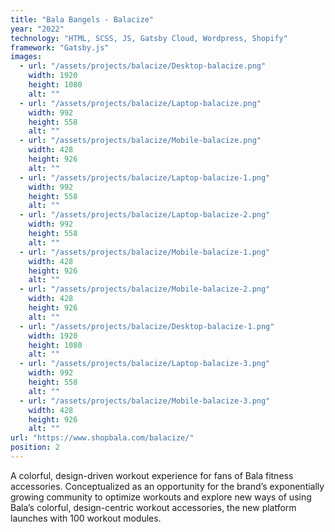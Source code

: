 ```yaml
---
title: "Bala Bangels - Balacize"
year: "2022"
technology: "HTML, SCSS, JS, Gatsby Cloud, Wordpress, Shopify"
framework: "Gatsby.js"
images:
  - url: "/assets/projects/balacize/Desktop-balacize.png"
    width: 1920
    height: 1080
    alt: ""
  - url: "/assets/projects/balacize/Laptop-balacize.png"
    width: 992
    height: 558
    alt: ""
  - url: "/assets/projects/balacize/Mobile-balacize.png"
    width: 428
    height: 926
    alt: ""
  - url: "/assets/projects/balacize/Laptop-balacize-1.png"
    width: 992
    height: 558
    alt: ""
  - url: "/assets/projects/balacize/Laptop-balacize-2.png"
    width: 992
    height: 558
    alt: ""
  - url: "/assets/projects/balacize/Mobile-balacize-1.png"
    width: 428
    height: 926
    alt: ""
  - url: "/assets/projects/balacize/Mobile-balacize-2.png"
    width: 428
    height: 926
    alt: ""
  - url: "/assets/projects/balacize/Desktop-balacize-1.png"
    width: 1920
    height: 1080
    alt: ""
  - url: "/assets/projects/balacize/Laptop-balacize-3.png"
    width: 992
    height: 558
    alt: ""
  - url: "/assets/projects/balacize/Mobile-balacize-3.png"
    width: 428
    height: 926
    alt: ""
url: "https://www.shopbala.com/balacize/"
position: 2
---
```


A colorful, design-driven workout experience for fans of Bala fitness accessories. Conceptualized as an opportunity for the brand’s exponentially growing community to optimize workouts and explore new ways of using Bala’s colorful, design-centric workout accessories, the new platform launches with 100 workout modules.
